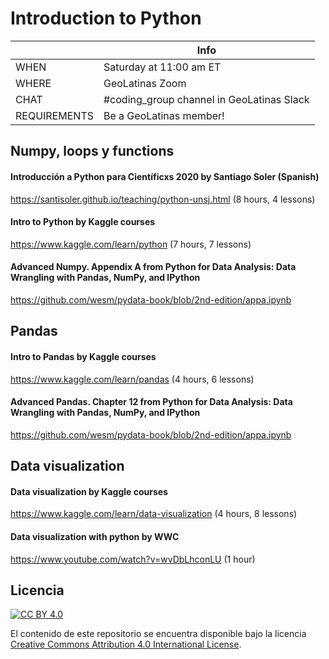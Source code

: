 # Introduction to Python

|             | Info
|-------------|-------------------------------------------------
| WHEN        | Saturday at 11:00 am ET 
| WHERE       | GeoLatinas Zoom
| CHAT       | #coding_group channel in GeoLatinas Slack
| REQUIREMENTS | Be a GeoLatinas member!  


## Numpy, loops y functions

#### Introducción a Python para Científicxs 2020 by Santiago Soler (Spanish) 
https://santisoler.github.io/teaching/python-unsj.html (8 hours, 4 lessons) 

#### Intro to Python by Kaggle courses 
https://www.kaggle.com/learn/python (7 hours, 7 lessons) 

#### Advanced Numpy. Appendix A from Python for Data Analysis: Data Wrangling with Pandas, NumPy, and IPython
https://github.com/wesm/pydata-book/blob/2nd-edition/appa.ipynb

## Pandas 

#### Intro to Pandas by Kaggle courses  
https://www.kaggle.com/learn/pandas (4 hours, 6 lessons)

#### Advanced Pandas. Chapter 12 from Python for Data Analysis: Data Wrangling with Pandas, NumPy, and IPython
https://github.com/wesm/pydata-book/blob/2nd-edition/appa.ipynb

## Data visualization

#### Data visualization by Kaggle courses 
https://www.kaggle.com/learn/data-visualization (4 hours, 8 lessons) 

#### Data visualization with python by WWC 
https://www.youtube.com/watch?v=wvDbLhconLU (1 hour)

## Licencia

[![CC BY 4.0][cc-by-image]][cc-by]

El contenido de este repositorio se encuentra disponible bajo la licencia [Creative Commons Attribution 4.0 International License][cc-by].

[cc-by]: http://creativecommons.org/licenses/by/4.0/
[cc-by-image]: https://i.creativecommons.org/l/by/4.0/88x31.png
